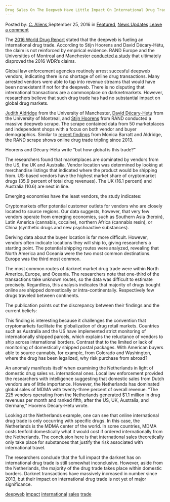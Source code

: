 ```yaml
---
Drug Sales On The Deepweb Have Little Impact On International Drug Trade
---
```

<article class="post-listing post-15542 post type-post status-publish format-standard has-post-thumbnail hentry  tag-deepweb tag-impact tag-international tag-sales tag-trade">
    <div class="post-inner">
        <span>Posted by: <a href="https://www.deepdotweb.com/author/caliens/" title="">C. Aliens </a></span>
    <span>September 25, 2016</span>
    <span>in <a href="https://www.deepdotweb.com/category/deepdot-news/" rel="category tag">Featured</a>, <a href="https://www.deepdotweb.com/category/news-updates/" rel="category tag">News Updates</a></span>
    <span><a href="https://www.deepdotweb.com/2016/09/25/drug-sales-deepweb-little-impact-international-drug-trade/#respond">Leave a comment</a></span>
    </p>
    <div class="clear"></div>
    <div class="entry">
    <p>The <a href="http://www.unodc.org/doc/wdr2016/WORLD_DRUG_REPORT_2016_web.pdf">2016 World Drug Report</a> stated that the deepweb is fueling an international drug trade. According to Stijn <a id="post-15542-__DdeLink__66_1294385721"></a><a id="post-15542-__DdeLink__8_1294385721"></a><a id="post-15542-__DdeLink__27_1294385721"></a>Hoorens and David <a id="post-15542-__DdeLink__10_1294385721"></a><a id="post-15542-__DdeLink__29_1294385721"></a>Décary-Hétu, the claim is not reinforced by empirical evidence. RAND Europe and the Universities of Montreal and Manchester <a href="http://www.rand.org/randeurope/research/projects/online-drugs-trade-trafficking.html">conducted a study</a> that ultimately disproved the 2016 WDR’s claims.</p>
    <p>Global law enforcement agencies routinely arrest succesful deepweb vendors, indicating there is no shortage of online drug transactions. Many arrested vendors were able to tap into revenue streams that would have been nonexistent if not for the deepweb. There is no disputing that international transactions are a commonplace on darknetmarkets. However, researchers believe that such drug trade has had no substantial impact on global drug markets.</p>
    <p><a href="http://www.manchester.ac.uk/research/judith.aldridge/">Judith Aldridge</a> from the University of Manchester, <a href="http://venturebeat.com/author/david-decary-hetu/">David Décary-Hetu</a> from the University of Montreal, and <a href="http://www.rand.org/about/people/h/hoorens_stijn.html">Stijn Hoorens</a> from RAND conducted a massive deepweb scrape. The scrape contained data from 50 marketplaces and independent shops with a focus on both vendor and buyer demographics. Similar to <a href="https://www.deepdotweb.com/2016/09/06/everything-always-wanted-know-drug-cryptomarkets/">recent findings</a> from Monica Barratt and Aldridge, the RAND scrape shows online drug trade tripling since 2013.</p>
    <p>Hoorens and Décary-Hétu write “but how global is this trade?”</p>
    <p>The researchers found that marketplaces are dominated by vendors from the US, the UK and Australia. Vendor location was determined by looking at merchandise listings that indicated where the product would be shipping from. US-based vendors have the highest market share of cryptomarket drugs (35.9 percent of total drug revenues). The UK (16.1 percent) and Australia (10.6) are next in line.</p>
    <p>Emerging economies have the least vendors, the study indicates:</p>
    <p>Cryptomarkets offer potential customer outlets for vendors who are closely located to source regions. Our data suggests, however, that very few vendors operate from emerging economies, such as Southern Asia (heroin), Latin America (cannabis, cocaine), northern Africa (cannabis resin), or China (synthetic drugs and new psychoactive substances).</p>
    <p>Deriving data about the buyer location is far more difficult. However, vendors often indicate locations they will ship to, giving researchers a starting point. The potential shipping routes were analyzed, revealing that North America and Oceania were the two most common destinations. Europe was the third most common.</p>
    <p>The most common routes of darknet market drug trade were within North America, Europe, and Oceania. The researchers note that one-third of the transactions take unknown routes, so the data was difficult to estimate precisely. Regardless, this analysis indicates that majority of drugs bought online are s<a id="post-15542-__DdeLink__43_12943857211"></a>hipped domestically or intra-continentally. Respectively few drugs traveled between continents.</p>
    <p>The publication points out the discrepancy between their findings and the current beliefs:</p>
    <p>This finding is interesting because it challenges the convention that cryptomarkets facilitate the globalization of drug retail markets. Countries such as Australia and the US have implemented strict monitoring of internationally shipped parcels, which explains the reluctance of vendors to ship across international borders. Contrast that to the limited or lack of monitoring of domestically shipped postal packages. With American buyers able to source cannabis, for example, from Colorado and Washington, where the drug has been legalized, why risk purchase from abroad?</p>
    <p>An anomaly manifests itself when examining the Netherlands in light of domestic drug sales vs. international ones. Local law enforcement provided the researchers with intelligence suggesting that domestic sales from Dutch vendors are of little importance. However, the Netherlands has dominated global sales of MDMA with twenty-three percent of overall revenue. “The 225 vendors operating from the Netherlands generated $1.1 million in drug revenues per month and ranked fifth, after the US, UK, Australia, and Germany,” <a id="post-15542-__DdeLink__8_12943857211"></a><a id="post-15542-__DdeLink__27_12943857211"></a>Hoorens <a id="post-15542-__DdeLink__10_12943857211"></a><a id="post-15542-__DdeLink__29_12943857211"></a>Décary-Hétu wrote.</p>
    <p>Looking at the Netherlands example, one can see that online international drug trade is only occurring with specific drugs. In this case, the Netherlands is the MDMA center of the world. In some countries, MDMA costs tenfold domestically what it would cost if ordered internationally from the Netherlands. The conclusion here is that international sales <a id="post-15542-__DdeLink__100_1294385721"></a>theoretically only take place for substances that justify the risk associated with international travel.</p>
    <p>The researchers conclude that the full impact the darknet has on international drug trade is still somewhat inconclusive. However, aside from the Netherlands, the majority of the drug trade takes place within domestic borders. Darknet transactions have massively increased in number since 2013, but their impact on international drug trade is not yet of major significance.</p>
    </div>
    <a href="https://www.deepdotweb.com/tag/deepweb/" rel="tag">deepweb</a>  <a href="https://www.deepdotweb.com/tag/impact/" rel="tag">impact</a> <a href="https://www.deepdotweb.com/tag/international/" rel="tag">international</a> <a href="https://www.deepdotweb.com/tag/sales/" rel="tag">sales</a> <a href="https://www.deepdotweb.com/tag/trade/" rel="tag">trade</a></span> <span style="display:none" class="updated">2016-09-25</span>
    <div style="display:none" class="vcard author" itemprop="author" itemscope itemtype="http://schema.org/Person"><strong class="fn" itemprop="name"><a href="https://www.deepdotweb.com/author/caliens/" title="Posts by C. Aliens" rel="author">C. Aliens</a></strong></div>
    
